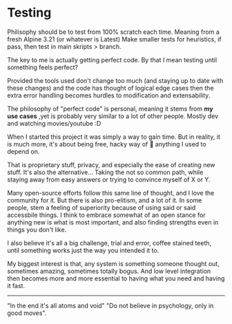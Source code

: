 # Testing

Philisophy should be to test from 100% scratch each time. Meaning from a fresh Alpine 3.21 (or whatever is Latest) 
Make smaller tests for heuristics, if pass, then test in main skripts > branch.

The key to me is actually getting perfect code. By that I mean testing until something feels perfect? 

Provided the tools used don't change too much (and staying up to date with these changes) and the code has thought of logical edge cases then the extra error handling becomes hurdles to modification and extensability. 

The philosophy of "perfect code" is personal, meaning it stems from **my use cases** ,yet is probably very similar to a lot of other people. 
Mostly dev and watching movies/youtube :D 

When I started this project it was simply a way to gain time. 
But in reality, it is much more, it's about being free, hacky way of 🖕 anything I used to depend on. 

That is proprietary stuff, privacy, and especially the ease of creating new stuff. 
It's also the alternative... Taking the not so common path, while staying away from easy answers or trying to convince myself of X or Y. 

Many open-source efforts follow this same line of thought, and I love the community for it. 
But there is also pro-elitism, and a lot of it. In some people, stem a feeling of superiority because of using said or said accessbile things. 
I think to embrace somewhat of an open stance for anything new is what is most important, and also finding strengths even in things you don't like. 

I also believe it's all a big challenge, trial and error, coffee stained teeth, until something works just the way you intended it to. 

My biggest interest is that, any system is something someone thought out, sometimes amazing, sometimes totally bogus. 
And low level integration then becomes more and more essential to having what you need and having it fast. 

---

"In the end it's all atoms and void" "Do not believe in psychology, only in good moves". 
